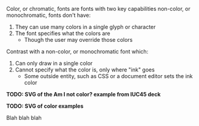 Color, or chromatic, fonts are fonts with two key capabilities non-color, or monochromatic, fonts don't have:

1. They can use many colors in a single glyph or character
1. The font specifies what the colors are
   * Though the user may override those colors

Contrast with a non-color, or monochromatic font which:

1. Can only draw in a single color
1. Cannot specify what the color is, only where "ink" goes
   * Some outside entity, such as CSS or a document editor sets the ink color

**TODO: SVG of the Am I not color? example from IUC45 deck**

**TODO: SVG of color examples**

Blah blah blah
